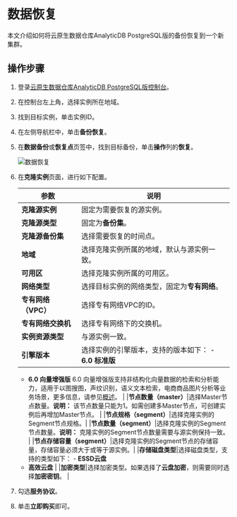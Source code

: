# 数据恢复

本文介绍如何将云原生数据仓库AnalyticDB PostgreSQL版的备份恢复到一个新集群。

## 操作步骤

1.  登录[云原生数据仓库AnalyticDB PostgreSQL版控制台](https://gpdbnext.console.aliyun.com/gpdb/cn-hangzhou/list)。

2.  在控制台左上角，选择实例所在地域。

3.  找到目标实例，单击实例ID。

4.  在左侧导航栏中，单击**备份恢复**。

5.  在**数据备份**或**恢复点**页签中，找到目标备份，单击**操作**列的**恢复**。

    ![数据恢复](https://static-aliyun-doc.oss-accelerate.aliyuncs.com/assets/img/zh-CN/5392323261/p280194.png)

6.  在**克隆实例**页面，进行如下配置。

    |参数|说明|
    |--|--|
    |**克隆源实例**|固定为需要恢复的源实例。|
    |**克隆源类型**|固定为**备份集**。|
    |**克隆源备份集**|选择需要恢复的时间点。|
    |**地域**|选择克隆实例所属的地域，默认与源实例一致。|
    |**可用区**|选择克隆实例所属的可用区。|
    |**网络类型**|选择目标实例的网络类型，固定为**专有网络**。|
    |**专有网络（VPC）**|选择专有网络VPC的ID。|
    |**专有网络交换机**|选择专有网络下的交换机。|
    |**实例资源类型**|与源实例一致。|
    |**引擎版本**|选择实例的引擎版本，支持的版本如下：    -   **6.0 标准版**
    -   **6.0 向量增强版**
6.0 向量增强版支持非结构化向量数据的检索和分析能力，适用于以图搜图，声纹识别，语义文本检索，电商商品图片分析等业务场景，更多信息，请参见[概述]()。 |
    |**节点数量（master）**|选择Master节点数量。**说明：** 该节点数量只能为1。如需创建多Master节点，可创建实例后再增加Master节点。 |
    |**节点规格（segment）**|选择克隆实例的Segment节点规格。|
    |**节点数量（segment）**|选择克隆实例的Segment节点数量。**说明：** 克隆实例的Segment节点数量需要与源实例保持一致。 |
    |**节点存储容量（segment）**|选择克隆实例的Segment节点的存储容量，存储容量必须大于或等于源实例。|
    |**存储磁盘类型**|选择磁盘类型，支持的类型如下：    -   **ESSD云盘**
    -   **高效云盘** |
    |**加密类型**|选择加密类型。如果选择了**云盘加密**，则需要同时选择**加密密钥**。 |

7.  勾选**服务协议**。

8.  单击**立即购买**即可。


